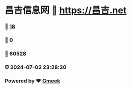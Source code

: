 # 昌吉信息网 :link: https://昌吉.net 
### :page_facing_up: [18](https://昌吉.net/tag.html) 
### :speech_balloon: 0 
### :hibiscus: 60528 
### :alarm_clock: 2024-07-02 23:28:20 
### Powered by :heart: [Gmeek](https://github.com/Meekdai/Gmeek)
